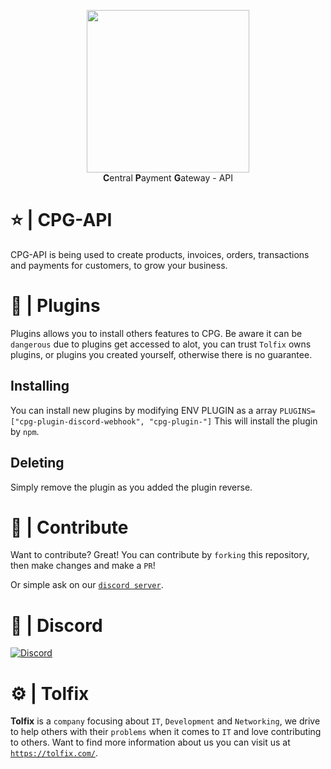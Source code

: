<p align="center">
  <a href="https://tolfix.com/" target="_blank"><img width="260" src="https://cdn.tolfix.com/images/TX-Small.png"></a>
  <br/>
  <strong>C</strong>entral <strong>P</strong>ayment <strong>G</strong>ateway - API
</p>

# ⭐ | CPG-API
CPG-API is being used to create products, invoices, orders, transactions and payments for customers, to grow your business.

# 🎨 | Plugins
Plugins allows you to install others features to CPG. Be aware it can be `dangerous` due to plugins get accessed to alot, you can trust `Tolfix` owns plugins, or plugins you created yourself, otherwise there is no guarantee.

## Installing
You can install new plugins by modifying ENV PLUGIN as a array
`PLUGINS=["cpg-plugin-discord-webhook", "cpg-plugin-"]`
This will install the plugin by `npm`.

## Deleting
Simply remove the plugin as you added the plugin reverse.

# 📢 | Contribute
Want to contribute? Great! You can contribute by `forking` this repository, then make changes and make a `PR`!

Or simple ask on our [`discord server`](https://discord.tolfix.com).

# 🔮 | Discord
[![Discord](https://discord.com/api/guilds/833438897484595230/widget.png?style=banner4)](https://discord.tolfix.com)

# ⚙ | Tolfix
**Tolfix** is a `company` focusing about `IT`, `Development` and `Networking`, we drive to help others with their `problems` when it comes to `IT` and love contributing to others.
Want to find more information about us you can visit us at [`https://tolfix.com/`](https://tolfix.com/).
